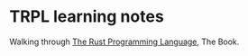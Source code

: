 # TRPL learning notes

Walking through [The Rust Programming Language](https://doc.rust-lang.org/book/title-page.html), The Book.
